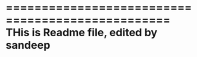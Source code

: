 =================================================
THis is Readme file, edited by sandeep
=================================================
